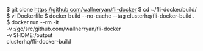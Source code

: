 $ git clone https://github.com/wallneryan/fli-docker
$ cd ~/fli-docker/build/
$ vi Dockerfile
$ docker build --no-cache --tag clusterhq/fli-docker-build .
$ docker run --rm -it \
    -v <host-path-to-fli-docker>:/go/src/github.com/wallnerryan/fli-docker \
    -v $HOME:/output \
    clusterhq/fli-docker-build

